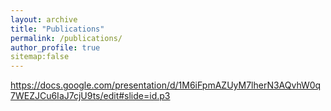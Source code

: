 ```yaml
---
layout: archive
title: "Publications"
permalink: /publications/
author_profile: true
sitemap:false
---
```




https://docs.google.com/presentation/d/1M6iFpmAZUyM7lherN3AQvhW0q7WEZJCu6IaJ7cjU9ts/edit#slide=id.p3

<!--

---


---

{% if author.googlescholar %}
  You can also find my articles on <u><a href="{{author.googlescholar}}">my Google Scholar profile</a>.</u>
{% endif %}

{% include base_path %}

{% for post in site.publications reversed %}
  {% include archive-single.html %}
{% endfor %}

-->
